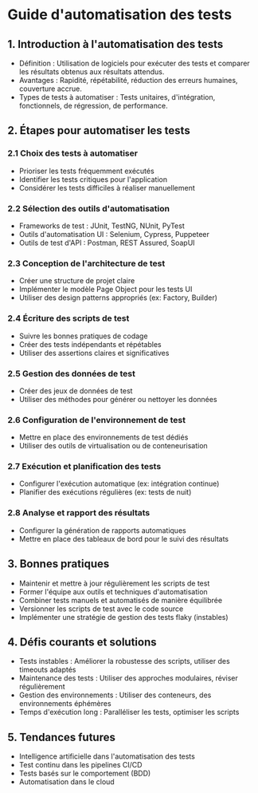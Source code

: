 # Guide d'automatisation des tests

## 1. Introduction à l'automatisation des tests
- Définition : Utilisation de logiciels pour exécuter des tests et comparer les résultats obtenus aux résultats attendus.
- Avantages : Rapidité, répétabilité, réduction des erreurs humaines, couverture accrue.
- Types de tests à automatiser : Tests unitaires, d'intégration, fonctionnels, de régression, de performance.

## 2. Étapes pour automatiser les tests

### 2.1 Choix des tests à automatiser
- Prioriser les tests fréquemment exécutés
- Identifier les tests critiques pour l'application
- Considérer les tests difficiles à réaliser manuellement

### 2.2 Sélection des outils d'automatisation
- Frameworks de test : JUnit, TestNG, NUnit, PyTest
- Outils d'automatisation UI : Selenium, Cypress, Puppeteer
- Outils de test d'API : Postman, REST Assured, SoapUI

### 2.3 Conception de l'architecture de test
- Créer une structure de projet claire
- Implémenter le modèle Page Object pour les tests UI
- Utiliser des design patterns appropriés (ex: Factory, Builder)

### 2.4 Écriture des scripts de test
- Suivre les bonnes pratiques de codage
- Créer des tests indépendants et répétables
- Utiliser des assertions claires et significatives

### 2.5 Gestion des données de test
- Créer des jeux de données de test
- Utiliser des méthodes pour générer ou nettoyer les données

### 2.6 Configuration de l'environnement de test
- Mettre en place des environnements de test dédiés
- Utiliser des outils de virtualisation ou de conteneurisation

### 2.7 Exécution et planification des tests
- Configurer l'exécution automatique (ex: intégration continue)
- Planifier des exécutions régulières (ex: tests de nuit)

### 2.8 Analyse et rapport des résultats
- Configurer la génération de rapports automatiques
- Mettre en place des tableaux de bord pour le suivi des résultats

## 3. Bonnes pratiques

- Maintenir et mettre à jour régulièrement les scripts de test
- Former l'équipe aux outils et techniques d'automatisation
- Combiner tests manuels et automatisés de manière équilibrée
- Versionner les scripts de test avec le code source
- Implémenter une stratégie de gestion des tests flaky (instables)

## 4. Défis courants et solutions

- Tests instables : Améliorer la robustesse des scripts, utiliser des timeouts adaptés
- Maintenance des tests : Utiliser des approches modulaires, réviser régulièrement
- Gestion des environnements : Utiliser des conteneurs, des environnements éphémères
- Temps d'exécution long : Paralléliser les tests, optimiser les scripts

## 5. Tendances futures

- Intelligence artificielle dans l'automatisation des tests
- Test continu dans les pipelines CI/CD
- Tests basés sur le comportement (BDD)
- Automatisation dans le cloud
